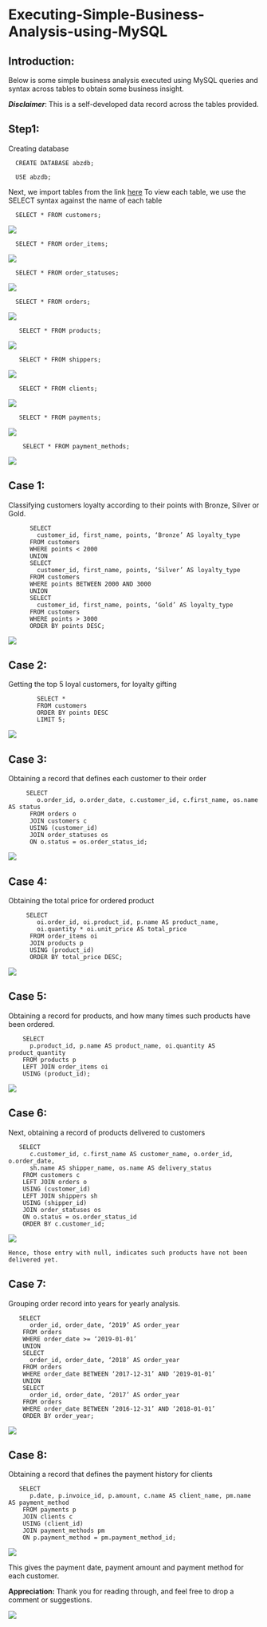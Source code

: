 # Executing-Simple-Business-Analysis-using-MySQL

## Introduction:
  Below is some simple business analysis executed using MySQL queries and syntax across tables to obtain some business insight.
  
 **_Disclaimer_**: This is a self-developed data record across the tables provided.

## Step1:
   Creating database
		
      CREATE DATABASE abzdb;
		
      USE abzdb;
  
  Next, we import tables from the link [here](https://github.com/Great-Chisom/Executing-Simple-Business-Analysis-using-MySQL/blob/main/ChisomProject2Tables.zip)
  To view each table, we use the SELECT syntax against the name of each table
  
      SELECT * FROM customers;
      
   ![](IMAGE01N.jpg)
      
      SELECT * FROM order_items;
      
   ![](IMAGE02N.jpg)
        
      SELECT * FROM order_statuses;
      
   ![](IMAGE03N.jpg)
      
      SELECT * FROM orders;
      
   ![](IMAGE04N.jpg)
        
       SELECT * FROM products;
   ![](IMAGE05N.jpg)
        
       SELECT * FROM shippers; 
   ![](IMAGE06N.jpg)
       
       SELECT * FROM clients;
   ![](IMAGE07N.jpg)
        
       SELECT * FROM payments;
   ![](IMAGE08N.jpg)
        
        SELECT * FROM payment_methods;
   ![](IMAGE09N.jpg)
          

## Case 1:

  Classifying customers loyalty according to their points with Bronze, Silver or Gold.
  
          SELECT 
            customer_id, first_name, points, ‘Bronze’ AS loyalty_type
          FROM customers
          WHERE points < 2000
          UNION
          SELECT 
            customer_id, first_name, points, ‘Silver’ AS loyalty_type
          FROM customers
          WHERE points BETWEEN 2000 AND 3000
          UNION
          SELECT 
            customer_id, first_name, points, ‘Gold’ AS loyalty_type
          FROM customers
          WHERE points > 3000
          ORDER BY points DESC;

   ![](IMAGE10N.jpg)
        

## Case 2:

  Getting the top 5 loyal customers, for loyalty gifting 
  
            SELECT *
            FROM customers
            ORDER BY points DESC
            LIMIT 5;

   ![](IMAGE11N.jpg)
        
## Case 3:

  Obtaining a record that defines each customer to their order
 
         SELECT
            o.order_id, o.order_date, c.customer_id, c.first_name, os.name AS status
          FROM orders o
          JOIN customers c
          USING (customer_id)
          JOIN order_statuses os
          ON o.status = os.order_status_id;

   ![](IMAGE12N.jpg)
          
## Case 4:

  Obtaining the total price for ordered product
 
         SELECT 
            oi.order_id, oi.product_id, p.name AS product_name, 
            oi.quantity * oi.unit_price AS total_price
          FROM order_items oi
          JOIN products p 
          USING (product_id)
          ORDER BY total_price DESC;

 ![](IMAGE13N.jpg)
    
## Case 5:

  Obtaining a record for products, and how many times such products have been ordered.

        SELECT 
          p.product_id, p.name AS product_name, oi.quantity AS product_quantity
        FROM products p
        LEFT JOIN order_items oi
        USING (product_id);

  ![](IMAGE14N.jpg)
   
## Case 6:

  Next, obtaining a record of products delivered to customers
 
       SELECT
          c.customer_id, c.first_name AS customer_name, o.order_id, o.order_date, 
          sh.name AS shipper_name, os.name AS delivery_status
        FROM customers c
        LEFT JOIN orders o
        USING (customer_id)
        LEFT JOIN shippers sh
        USING (shipper_id)
        JOIN order_statuses os
        ON o.status = os.order_status_id
        ORDER BY c.customer_id;

   ![](IMAGE15N.jpg)
         
    Hence, those entry with null, indicates such products have not been delivered yet.
    
  
## Case 7:

  Grouping order record into years for yearly analysis.
 
       SELECT 
          order_id, order_date, ‘2019’ AS order_year
        FROM orders
        WHERE order_date >= ‘2019-01-01’
        UNION
        SELECT 
          order_id, order_date, ‘2018’ AS order_year
        FROM orders
        WHERE order_date BETWEEN ‘2017-12-31’ AND ‘2019-01-01’
        UNION
        SELECT 
          order_id, order_date, ‘2017’ AS order_year
        FROM orders
        WHERE order_date BETWEEN ‘2016-12-31’ AND ‘2018-01-01’
        ORDER BY order_year;
  
  ![](IMAGE16N.jpg)
       
## Case 8:

  Obtaining a record that defines the payment history for clients
      
       SELECT 
          p.date, p.invoice_id, p.amount, c.name AS client_name, pm.name AS payment_method
        FROM payments p
        JOIN clients c
        USING (client_id)
        JOIN payment_methods pm
        ON p.payment_method = pm.payment_method_id;

  ![](IMAGE17N.jpg)
       
   This gives the payment date, payment amount and payment method for each customer.
   
  **Appreciation:**
  Thank you for reading through, and feel free to drop a comment or suggestions.
  
  ![](thank-you-message.jpeg)




 


